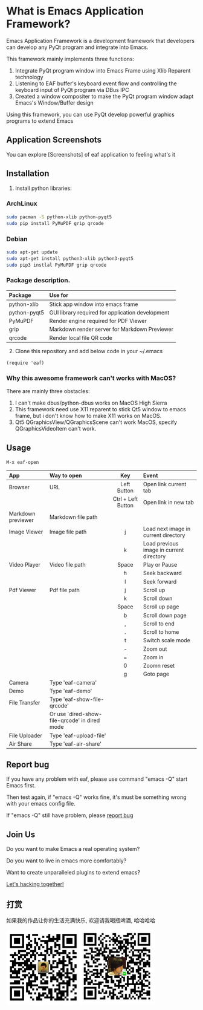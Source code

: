 # What is Emacs Application Framework?
Emacs Application Framework is a development framework that developers can develop any PyQt program and integrate into Emacs.

This framework mainly implements three functions:
1. Integrate PyQt program window into Emacs Frame using Xlib Reparent technology
2. Listening to EAF buffer's keyboard event flow and controlling the keyboard input of PyQt program via DBus IPC
3. Created a window compositer to make the PyQt program window adapt Emacs's Window/Buffer design

Using this framework, you can use PyQt develop powerful graphics programs to extend Emacs

## Application Screenshots
You can explore [Screenshots] of eaf application to feeling what's it

## Installation

1. Install python libraries:

### ArchLinux

```Bash
sudo pacman -S python-xlib python-pyqt5
sudo pip install PyMuPDF grip qrcode
```

### Debian

```Bash
sudo apt-get update
sudo apt-get install python3-xlib python3-pyqt5
sudo pip3 instlal PyMuPDF grip qrcode
```

### Package description.

| Package      | Use for                                          |
| :--------    | :----                                            |
| python-xlib  | Stick app window into emacs frame                |
| python-pyqt5 | GUI library required for application development |
| PyMuPDF      | Render engine required for PDF Viewer            |
| grip         | Markdown render server for Markdown Previewer    |
| qrcode       | Render local file QR code                        |

2. Clone this repository and add below code in your ~/.emacs
```Elisp
(require 'eaf)
```

### Why this awesome framework can't works with MacOS?
There are mainly three obstacles:
1. I can't make dbus/python-dbus works on MacOS High Sierra
2. This framework need use X11 reparent to stick Qt5 window to emacs frame, but i don't know how to make X11 works on MacOS.
3. Qt5 QGraphicsView/QGraphicsScene can't work MacOS, specify QGraphicsVideoItem can't work.

## Usage

```
M-x eaf-open
```
| App                | Way to open                                   | Key                | Event                                    |
| :--------          | :----                                         | :-----:            | :----                                    |
| Browser            | URL                                           | Left Button        | Open link current tab                    |
|                    |                                               | Ctrl + Left Button | Open link in new tab                     |
| Markdown previewer | Markdown file path                            |                    |                                          |
| Image Viewer       | Image file path                               | j                  | Load next image in current directory     |
|                    |                                               | k                  | Load previous image in current directory |
| Video Player       | Video file path                               | Space              | Play or Pause                            |
|                    |                                               | h                  | Seek backward                            |
|                    |                                               | l                  | Seek forward                             |
| Pdf Viewer         | Pdf file path                                 | j                  | Scroll up                                |
|                    |                                               | k                  | Scroll down                              |
|                    |                                               | Space              | Scroll up page                           |
|                    |                                               | b                  | Scroll down page                         |
|                    |                                               | ,                  | Scroll to end                            |
|                    |                                               | .                  | Scroll to home                           |
|                    |                                               | t                  | Switch scale mode                        |
|                    |                                               | -                  | Zoom out                                 |
|                    |                                               | =                  | Zoom in                                  |
|                    |                                               | 0                  | Zoomn reset                              |
|                    |                                               | g                  | Goto page                                |
| Camera             | Type 'eaf-camera'                             |                    |                                          |
| Demo               | Type 'eaf-demo'                               |                    |                                          |
| File Transfer      | Type 'eaf-show-file-qrcode'                   |                    |                                          |
|                    | Or use `dired-show-file-qrcode' in dired mode |                    |                                          |
| File Uploader      | Type 'eaf-upload-file'                        |                    |                                          |
| Air Share          | Type 'eaf-air-share'                          |                    |                                          |

## Report bug
If you have any problem with eaf, please use command "emacs -Q" start Emacs first.

Then test again, if "emacs -Q" works fine, it's must be something wrong with your emacs config file.

If "emacs -Q" still have problem, please [report bug](https://github.com/manateelazycat/emacs-application-framework/issues/new)

## Join Us
Do you want to make Emacs a real operating system?

Do you want to live in emacs more comfortably?

Want to create unparalleled plugins to extend emacs?

[Let's hacking together!](HACKING.md)

## 打赏
如果我的作品让你的生活充满快乐, 欢迎请我喝瓶啤酒, 哈哈哈哈

<p float="left">
    <img src="./screenshot/alipay.jpg" width="188">
    <img src="./screenshot/wechat.jpg" width="200">
</p>

